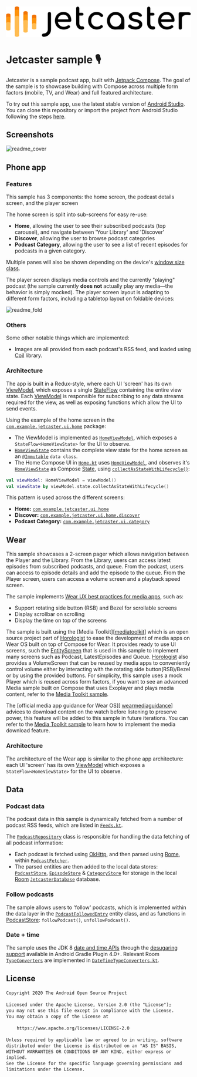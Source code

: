 ![Jetcaster logo](./docs/logo.png)

# Jetcaster sample 🎙️

Jetcaster is a sample podcast app, built with [Jetpack Compose][compose]. The goal of the sample is to
showcase building with Compose across multiple form factors (mobile, TV, and Wear) and full featured architecture.

To try out this sample app, use the latest stable version
of [Android Studio](https://developer.android.com/studio).
You can clone this repository or import the
project from Android Studio following the steps
[here](https://developer.android.com/jetpack/compose/setup#sample).

## Screenshots

![readme_cover](https://github.com/android/compose-samples/assets/10263978/a58ab950-71aa-48e0-8bc7-85443a1b4f6b)
## Phone app

### Features

This sample has 3 components: the home screen, the podcast details screen, and the player screen

The home screen is split into sub-screens for easy re-use:

- __Home__, allowing the user to see their subscribed podcasts (top carousel), and navigate between 'Your Library' and 'Discover'
- __Discover__, allowing the user to browse podcast categories
- __Podcast Category__, allowing the user to see a list of recent episodes for podcasts in a given category.

Multiple panes will also be shown depending on the device's [window size class][wsc].

The player screen displays media controls and the currently "playing" podcast (the sample currently **does not** actually play any media—the behavior is simply mocked).
The player screen layout is adapting to different form factors, including a tabletop layout on foldable devices:

![readme_fold](https://github.com/android/compose-samples/assets/10263978/fe02248f-81ce-489b-a6d6-838438c8368e)


### Others
Some other notable things which are implemented:

* Images are all provided from each podcast's RSS feed, and loaded using [Coil][coil] library.

### Architecture
The app is built in a Redux-style, where each UI 'screen' has its own [ViewModel][viewmodel], which exposes a single [StateFlow][stateflow] containing the entire view state. Each [ViewModel][viewmodel] is responsible for subscribing to any data streams required for the view, as well as exposing functions which allow the UI to send events.

Using the example of the home screen in the [`com.example.jetcaster.ui.home`](app/src/main/java/com/example/jetcaster/ui/home) package:

 - The ViewModel is implemented as [`HomeViewModel`][homevm], which exposes a `StateFlow<HomeViewState>` for the UI to observe.
 - [`HomeViewState`][homevm] contains the complete view state for the home screen as an [`@Immutable`](https://developer.android.com/reference/kotlin/androidx/compose/runtime/Immutable) `data class`.
 - The Home Compose UI in [`Home.kt`][homeui] uses [`HomeViewModel`][homevm], and observes it's [`HomeViewState`][homevm] as Compose [State](https://developer.android.com/reference/kotlin/androidx/compose/runtime/State), using [`collectAsStateWithLifecycle()`](https://developer.android.com/reference/kotlin/androidx/lifecycle/compose/package-summary#(kotlinx.coroutines.flow.StateFlow).collectAsStateWithLifecycle(androidx.lifecycle.LifecycleOwner,androidx.lifecycle.Lifecycle.State,kotlin.coroutines.CoroutineContext)):

``` kotlin
val viewModel: HomeViewModel = viewModel()
val viewState by viewModel.state.collectAsStateWithLifecycle()
```

This pattern is used across the different screens:

- __Home:__ [`com.example.jetcaster.ui.home`](app/src/main/java/com/example/jetcaster/ui/home)
- __Discover:__ [`com.example.jetcaster.ui.home.discover`](app/src/main/java/com/example/jetcaster/ui/home/discover)
- __Podcast Category:__ [`com.example.jetcaster.ui.category`](app/src/main/java/com/example/jetcaster/ui/home/category)

## Wear

This sample showcases a 2-screen pager which allows navigation between the Player and the Library.
From the Library, users can access latest episodes from subscribed podcasts, and queue.
From the podcast, users can access to episode details and add the episode to the queue.
From the Player screen, users can access a volume screen and a playback speed screen.

The sample implements [Wear UX best practices for media apps][mediappsbestpractices], such as:
- Support rotating side button (RSB) and Bezel for scrollable screens
- Display scrollbar on scrolling
- Display the time on top of the screens

The sample is built using the [Media Toolkit][[mediatoolkit]] which is an open source
project part of [Horologist][horologist]  to ease the development of media apps on Wear OS built on top of Compose for Wear.
It provides ready to use UI screens, such the [EntityScreen][entityscreen]
that is used in this sample to implement many screens such as Podcast, LatestEpisodes and Queue. [Horologist][horologist] also provides
a VolumeScreen that can be reused by media apps to conveniently control volume either by interacting with the rotating side button(RSB)/Bezel or by
using the provided buttons.
For simplicity, this sample uses a mock Player which is reused across form factors,
if you want to see an advanced Media sample built on Compose that uses Exoplayer and plays media content,
refer to the [Media Toolkit sample][mediatoolkitsample].

The [official media app guidance for Wear OS][ [wearmediaguidance]]
advices to download content on the watch before listening to preserve power, this feature will be added to this sample in future iterations. You can
refer to the [Media Toolkit sample][mediatoolkitsample] to learn how to implement the media download feature.

### Architecture
The architecture of the Wear app is similar to the phone app architecture: each UI 'screen' has its 
own [ViewModel][viewmodel] which exposes a `StateFlow<HomeViewState>` for the UI to observe.

## Data

### Podcast data

The podcast data in this sample is dynamically fetched from a number of podcast RSS feeds, which are listed in [`Feeds.kt`](app/src/main/java/com/example/jetcaster/data/Feeds.kt). 

The [`PodcastRepository`][podcastrepo] class is responsible for handling the data fetching of all podcast information:

 - Each podcast is fetched using [OkHttp][okhttp], and then parsed using [Rome][rome], within [`PodcastFetcher`][fetcher].
 - The parsed entities are then added to the local data stores: [`PodcastStore`][podcaststore], [`EpisodeStore`][epstore] &  [`CategoryStore`][catstore] for storage in the local [Room][room] [`JetcasterDatabase`][db] database.

 ### Follow podcasts

 The sample allows users to 'follow' podcasts, which is implemented within the data layer in the [`PodcastFollowedEntry`](app/src/main/java/com/example/jetcaster/data/PodcastFollowedEntry.kt) entity class, and as functions in [PodcastStore][podcaststore]: `followPodcast()`, `unfollowPodcast()`.

 ### Date + time

 The sample uses the JDK 8 [date and time APIs](https://developer.android.com/reference/java/time/package-summary) through the [desugaring support][jdk8desugar] available in Android Gradle Plugin 4.0+. Relevant Room [`TypeConverters`](https://developer.android.com/reference/kotlin/androidx/room/TypeConverters) are implemented in [`DateTimeTypeConverters.kt`](app/src/main/java/com/example/jetcaster/data/room/DateTimeTypeConverters.kt).

## License

```
Copyright 2020 The Android Open Source Project

Licensed under the Apache License, Version 2.0 (the "License");
you may not use this file except in compliance with the License.
You may obtain a copy of the License at

    https://www.apache.org/licenses/LICENSE-2.0

Unless required by applicable law or agreed to in writing, software
distributed under the License is distributed on an "AS IS" BASIS,
WITHOUT WARRANTIES OR CONDITIONS OF ANY KIND, either express or implied.
See the License for the specific language governing permissions and
limitations under the License.
```

 [feeds]: app/src/main/java/com/example/jetcaster/data/Feeds.kt
 [fetcher]: app/src/main/java/com/example/jetcaster/data/PodcastFetcher.kt
 [podcastrepo]: app/src/main/java/com/example/jetcaster/data/PodcastsRepository.kt
 [podcaststore]: app/src/main/java/com/example/jetcaster/data/PodcastStore.kt
 [epstore]: app/src/main/java/com/example/jetcaster/data/EpisodeStore.kt
 [catstore]: app/src/main/java/com/example/jetcaster/data/CategoryStore.kt
 [db]: app/src/main/java/com/example/jetcaster/data/room/JetcasterDatabase.kt
 [homevm]: app/src/main/java/com/example/jetcaster/ui/home/HomeViewModel.kt
 [homeui]: app/src/main/java/com/example/jetcaster/ui/home/Home.kt
 [compose]: https://developer.android.com/jetpack/compose
 [palette]: https://developer.android.com/reference/kotlin/androidx/palette/graphics/package-summary
 [room]: https://developer.android.com/topic/libraries/architecture/room
 [viewmodel]: https://developer.android.com/topic/libraries/architecture/viewmodel
 [stateflow]: https://kotlin.github.io/kotlinx.coroutines/kotlinx-coroutines-core/kotlinx.coroutines.flow/-state-flow/
 [okhttp]: https://square.github.io/okhttp/
 [rome]: https://rometools.github.io/rome/
 [jdk8desugar]: https://developer.android.com/studio/write/java8-support#library-desugaring
 [coil]: https://coil-kt.github.io/coil/
 [wsc]: https://developer.android.com/guide/topics/large-screens/support-different-screen-sizes#window_size_classes
 [mediatoolkit]: https://google.github.io/horologist/media-toolkit/
 [mediatoolkitsample]: https://google.github.io/horologist/media-sample/
 [wearmediaguidance]: https://developer.android.com/media/implement/surfaces/wear-os#play-downloaded-content
 [horologist]: https://google.github.io/horologist/
 [entityscreen]: https://github.com/google/horologist/blob/main/media/ui/src/main/java/com/google/android/horologist/media/ui/screens/entity/EntityScreen.kt
 [mediappsbestpractices]: https://developer.android.com/design/ui/wear/guides/foundations/media-apps